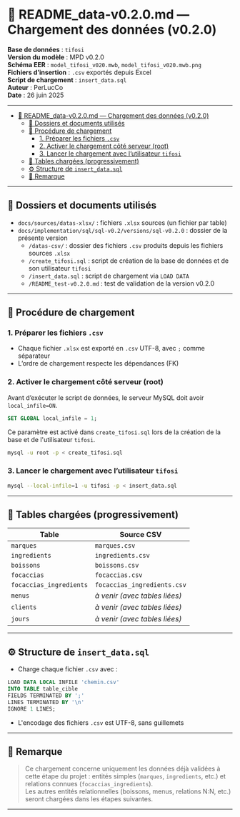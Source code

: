 # 🧪 README_data-v0.2.0.md — Chargement des données (v0.2.0)

**Base de données** : `tifosi`  
**Version du modèle** : MPD v0.2.0  
**Schéma EER** : `model_tifosi_v020.mwb`, `model_tifosi_v020.mwb.png`  
**Fichiers d’insertion** : `.csv` exportés depuis Excel  
**Script de chargement** : `insert_data.sql`  
**Auteur** : PerLucCo  
**Date** : 26 juin 2025

---

- [🧪 README\_data-v0.2.0.md — Chargement des données (v0.2.0)](#-readme_data-v020md--chargement-des-données-v020)
  - [📂 Dossiers et documents utilisés](#-dossiers-et-documents-utilisés)
  - [🔁 Procédure de chargement](#-procédure-de-chargement)
    - [1. Préparer les fichiers `.csv`](#1-préparer-les-fichiers-csv)
    - [2. Activer le chargement côté serveur (root)](#2-activer-le-chargement-côté-serveur-root)
    - [3. Lancer le chargement avec l’utilisateur `tifosi`](#3-lancer-le-chargement-avec-lutilisateur-tifosi)
  - [🧩 Tables chargées (progressivement)](#-tables-chargées-progressivement)
  - [⚙️ Structure de `insert_data.sql`](#️-structure-de-insert_datasql)
  - [📎 Remarque](#-remarque)

---

## 📂 Dossiers et documents utilisés

- `docs/sources/datas-xlsx/` : fichiers `.xlsx` sources (un fichier par table)
- `docs/implementation/sql/sql-v0.2/versions/sql-v0.2.0` : dossier de la présente version
  - `/datas-csv/` : dossier des fichiers `.csv` produits depuis les fichiers sources `.xlsx`
  - `/create_tifosi.sql` : script de création de la base de données et de son utilisateur `tifosi`
  - `/insert_data.sql` : script de chargement via `LOAD DATA`
  - `/README_test-v0.2.0.md` : test de validation de la version v0.2.0

---

## 🔁 Procédure de chargement

### 1. Préparer les fichiers `.csv`

- Chaque fichier `.xlsx` est exporté en `.csv` UTF-8, avec `;` comme séparateur
- L’ordre de chargement respecte les dépendances (FK)

### 2. Activer le chargement côté serveur (root)

Avant d’exécuter le script de données, le serveur MySQL doit avoir `local_infile=ON`.  

```sql
SET GLOBAL local_infile = 1;
```

Ce paramètre est activé dans `create_tifosi.sql` lors de la création de la base et de l'utilisateur `tifosi`.

```bash
mysql -u root -p < create_tifosi.sql
```

### 3. Lancer le chargement avec l’utilisateur `tifosi`

```bash
mysql --local-infile=1 -u tifosi -p < insert_data.sql
```

---

## 🧩 Tables chargées (progressivement)

| Table        | Source CSV                    |
|--------------|-------------------------------|
| `marques`    | `marques.csv`                 |
| `ingredients`| `ingredients.csv`             |
| `boissons`   | `boissons.csv`                |
| `focaccias`  | `focaccias.csv`                   |
| `focaccias_ingredients` | `focaccias_ingredients.csv` |
| `menus`      | _à venir (avec tables liées)_ |
| `clients`    | _à venir (avec tables liées)_ |
| `jours`      | _à venir (avec tables liées)_ |

---

## ⚙️ Structure de `insert_data.sql`

- Charge chaque fichier `.csv` avec :

```sql
LOAD DATA LOCAL INFILE 'chemin.csv'
INTO TABLE table_cible
FIELDS TERMINATED BY ';'
LINES TERMINATED BY '\n'
IGNORE 1 LINES;
```

- L'encodage des fichiers `.csv` est UTF-8, sans guillemets

---

## 📎 Remarque

> Ce chargement concerne uniquement les données déjà validées à cette étape du projet : entités simples (`marques`, `ingredients`, etc.) et relations connues (`focaccias_ingredients`).  
> Les autres entités relationnelles (boissons, menus, relations N:N, etc.) seront chargées dans les étapes suivantes.

---
